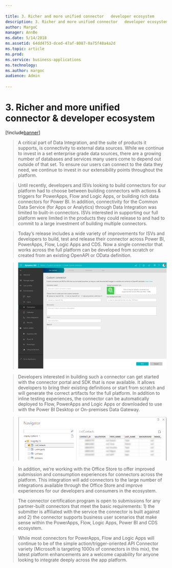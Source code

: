 ```yaml
---

title: 3. Richer and more unified connector   developer ecosystem
description: 3. Richer and more unified connector   developer ecosystem
author: MargoC
manager: AnnBe
ms.date: 5/14/2018
ms.assetid: 64dd4753-dced-47af-8087-0a75f48a4a2d
ms.topic: article
ms.prod: 
ms.service: business-applications
ms.technology: 
ms.author: margoc
audience: Admin

---
```

#  3. Richer and more unified connector & developer ecosystem


[!include[banner](../../../includes/banner.md)]

>   A critical part of Data Integration, and the suite of products it supports,
>   is connectivity to external data sources. While we continue to invest in a
>   set enterprise grade data sources, there are a growing number of databases
>   and services many users come to depend out outside of that set. To ensure
>   our users can connect to the data they need, we continue to invest in our
>   extensibility points throughout the platform.

>   Until recently, developers and ISVs looking to build connectors for our
>   platform had to choose between building connectors with actions & triggers
>   for PowerApps, Flow and Logic Apps, or building rich data connectors for
>   Power BI. In addition, connectivity for the Common Data Service (for Apps or
>   Analytics) through Data Integration was limited to built-in connectors. ISVs
>   interested in supporting our full platform were limited in the products they
>   could release to and had to commit to a large investment of building
>   multiple connectors.

>   Today’s release includes a wide variety of improvements for ISVs and
>   developers to build, test and release their connector across Power BI,
>   PowerApps, Flow, Logic Apps and CDS. Now a single connector that works
>   across the full platform can be developed from scratch or created from an
>   existing OpenAPI or OData definition.

>   ![](media/3-richer-more-unified-connector-developer-ecosystem-1.png "")
<!-- Picture 2 -->


>   Developers interested in building such a connector can get started with the
>   connector portal and SDK that is now available. It allows developers to
>   bring their existing definitions or start from scratch and will generate the
>   correct artifacts for the full platform. In addition to inline testing
>   experiences, the connector can be automatically deployed to Flow, PowerApps
>   and Logic Apps or downloaded to use with the Power BI Desktop or On-premises
>   Data Gateway.

>   ![](media/3-richer-more-unified-connector-developer-ecosystem-2.png "")
<!-- picture -->


>   In addition, we’re working with the Office Store to offer improved
>   submission and consumption experiences for connectors across the platform.
>   This integration will add connectors to the large number of integrations
>   available through the Office Store and improve experiences for our
>   developers and consumers in the ecosystem.

>   The connector certification program is open to submissions for any
>   partner-built connectors that meet the basic requirements: 1) the submitter
>   is affiliated with the service the connector is built against and 2) the
>   connector supports business user scenarios that make sense within the
>   PowerApps, Flow, Logic Apps, Power BI and CDS ecosystem.

>   While most connectors for PowerApps, Flow and Logic Apps will continue to be
>   of the simple action/trigger-oriented API Connector variety (Microsoft is
>   targeting 1000s of connectors in this mix), the latest platform enhancements
>   are a welcome capability for anyone looking to integrate deeply across the
>   app platform.
